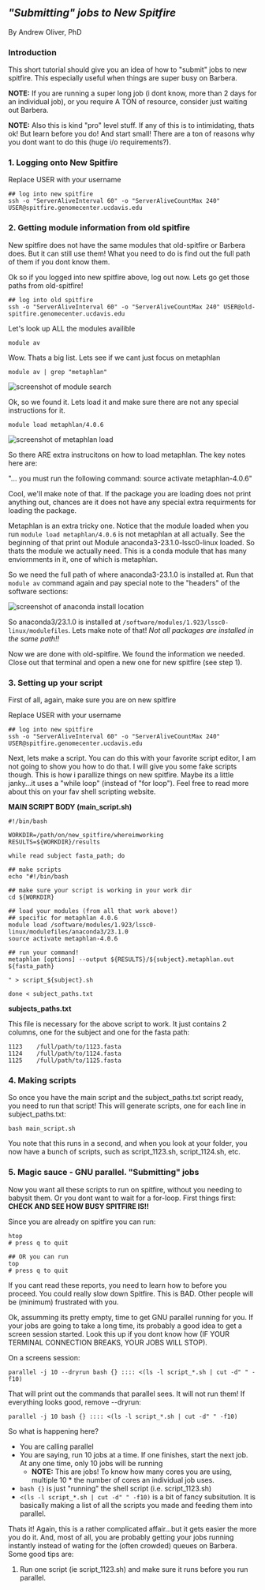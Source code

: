 ## *"Submitting" jobs to New Spitfire*
By Andrew Oliver, PhD
### **Introduction**
This short tutorial should give you an idea of how to "submit" jobs to new spitfire. This especially useful when things are super busy on Barbera.

**NOTE:** If you are running a super long job (i dont know, more than 2 days for an individual job), or you require A TON of resource, consider just waiting out Barbera.

**NOTE:** Also this is kind "pro" level stuff. If any of this is to intimidating, thats ok! But learn before you do! And start small! There are a ton of reasons why you dont want to do this (huge i/o requirements?). 

### 1. Logging onto New Spitfire
Replace USER with your username
```
## log into new spitfire
ssh -o "ServerAliveInterval 60" -o "ServerAliveCountMax 240" USER@spitfire.genomecenter.ucdavis.edu
```

### 2. Getting module information from old spitfire
New spitfire does not have the same modules that old-spitfire or Barbera does. But it can still use them! What you need  to do is find out the full path of them if you dont know them.

Ok so if you logged into new spitfire above, log out now. Lets go get those paths from old-spitfire!

```
## log into old spitfire
ssh -o "ServerAliveInterval 60" -o "ServerAliveCountMax 240" USER@old-spitfire.genomecenter.ucdavis.edu
```
Let's look up ALL the modules availible 
```
module av
```
Wow. Thats a big list. Lets see if we cant just focus on metaphlan
```
module av | grep "metaphlan"
```

![screenshot of module search](screenshot1.png)

Ok, so we found it. Lets load it and make sure there are not any special instructions for it.
```
module load metaphlan/4.0.6
```

![screenshot of metaphlan load](screenshot2.png)

So there ARE extra instrucitons on how to load metaphlan. The key notes here are:

"... you must run the following command:
source activate metaphlan-4.0.6"

Cool, we'll make note of that. If the package you are loading does not print anything out, chances are it does not have any special extra requirments for loading the package.

Metaphlan is an extra tricky one. Notice that the module loaded when you run ```module load metaphlan/4.0.6``` is not metaphlan at all actually. See the beginning of that print out Module anaconda3-23.1.0-lssc0-linux loaded. So thats the module we actually need. This is a conda module that has many enviornments in it, one of which is metaphlan.

So we need the full path of where anaconda3-23.1.0 is installed at. Run that ```module av``` command again and pay special note to the "headers" of the software sections:

![screenshot of anaconda install location](screenshot3.png)

So anaconda3/23.1.0 is installed at ```/software/modules/1.923/lssc0-linux/modulefiles```. Lets make note of that! *Not all packages are installed in the same path!!*

Now we are done with old-spitfire. We found the information we needed. Close out that terminal and open a new one for new spitfire (see step 1).

### 3. Setting up your script

First of all, again, make sure you are on new spitfire

Replace USER with your username
```
## log into new spitfire
ssh -o "ServerAliveInterval 60" -o "ServerAliveCountMax 240" USER@spitfire.genomecenter.ucdavis.edu
```

Next, lets make a script. You can do this with your favorite script editor, I am not going to show you how to do that. I will give you some fake scripts though. This is how i parallize things on new spitfire. Maybe its a little janky...it uses a "while loop" (instead of "for loop"). Feel free to read more about this on your fav shell scripting website.

**MAIN SCRIPT BODY (main_script.sh)**

```
#!/bin/bash

WORKDIR=/path/on/new_spitfire/whereimworking
RESULTS=${WORKDIR}/results

while read subject fasta_path; do

## make scripts
echo "#!/bin/bash

## make sure your script is working in your work dir
cd ${WORKDIR}

## load your modules (from all that work above!)
## specific for metaphlan 4.0.6
module load /software/modules/1.923/lssc0-linux/modulefiles/anaconda3/23.1.0
source activate metaphlan-4.0.6

## run your command!
metaphlan [options] --output ${RESULTS}/${subject}.metaphlan.out ${fasta_path}

" > script_${subject}.sh

done < subject_paths.txt
```

**subjects_paths.txt**

This file is necessary for the above script to work. It just contains 2 columns, one for the subject and one for the fasta path:

```
1123    /full/path/to/1123.fasta
1124    /full/path/to/1124.fasta
1125    /full/path/to/1125.fasta
```

### 4. Making scripts

So once you have the main script and the subject_paths.txt script ready, you need to run that script! This will generate scripts, one for each line in subject_paths.txt:

```
bash main_script.sh
```

You note that this runs in a second, and when you look at your folder, you now have a bunch of scripts, such as script_1123.sh, script_1124.sh, etc.

### 5. Magic sauce - GNU parallel. "Submitting" jobs
Now you want all these scripts to run on spitfire, without you needing to babysit them. Or you dont want to wait for a for-loop. First things first: **CHECK AND SEE HOW BUSY SPITFIRE IS!!**

Since you are already on spitfire you can run:

```
htop
# press q to quit

## OR you can run
top
# press q to quit
```

If you cant read these reports, you need to learn how to before you proceed. You could really slow down Spitfire. This is BAD. Other people will be (minimum) frustrated with you.

Ok, assumming its pretty empty, time to get GNU parallel running for you. If your jobs are going to take a long time, its probably a good idea to get a screen session started. Look this up if you dont know how (IF YOUR TERMINAL CONNECTION BREAKS, YOUR JOBS WILL STOP).

On a screens session:

```
parallel -j 10 --dryrun bash {} :::: <(ls -l script_*.sh | cut -d" " -f10)
```

That will print out the commands that parallel sees. It will not run them! If everything looks good, remove --dryrun:

```
parallel -j 10 bash {} :::: <(ls -l script_*.sh | cut -d" " -f10)
```

So what is happening here?
- You are calling parallel
- You are saying, run 10 jobs at a time. If one finishes, start the next job. At any one time, only 10 jobs will be running
  - **NOTE:** This are jobs! To know how many cores you are using, multiple 10 * the number of cores an individual job uses.
- ```bash {}``` is just "running" the shell script (i.e. script_1123.sh)
- ```<(ls -l script_*.sh | cut -d" " -f10)``` is a bit of fancy subsitution. It is basically making a list of all the scripts you made and feeding them into parallel.


Thats it! Again, this is a rather complicated affair...but it gets easier the more you do it. And, most of all, you are probably getting your jobs running instantly instead of wating for the (often crowded) queues on Barbera. Some good tips are:

1. Run one script (ie script_1123.sh) and make sure it runs before you run parallel. 


